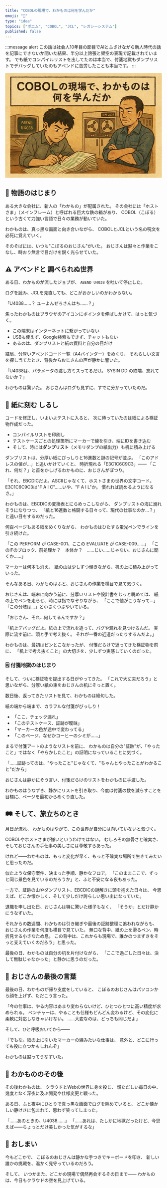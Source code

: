 ```yaml
---
title: "COBOLの現場で、わかものは何を学んだか"
emoji: "🏯"
type: "idea"
topics: ["ポエム", "COBOL", "JCL", "レガシーシステム"]
published: false
---
```



:::message alert
この話は社会人10年目の節目でAIとふざけながら新人時代の話を記事にできないか聞いた結果、半分以上誇張と架空の表現で記載されています。
でも紙でコンパイルリストを出してたのは本当で、付箋地獄もダンプリストでデバッグしていたのもアベンドに苦労したことも本当です。
:::

![アイキャッチ](/images/cobol-article-eyecatch.jpg)

## 🏯 物語のはじまり

ある大きな会社に、新人の「わかもの」が配属された。
その会社には「ホストさま」（メインフレーム）と呼ばれる巨大な鉄の箱があり、
COBOL（こぼる）という古くて力強い言語で日々の業務が動いていた。

わかものは、真っ黒な画面と向き合いながら、
COBOLとJCLという名の呪文を必死に覚えていく。

そのそばには、いつも"こぼるのおじさん"がいた。
おじさんは黙々と作業をこなし、時おり無言で目だけを鋭く光らせていた。

## ⚠️ アベンドと 調べられぬ世界

ある日、わかものが流したジョブが、
`ABEND U4038` を吐いて停止した。

ログを読み、JCLを見直しても、どこがおかしいのかわからない。

「U4038……？ ユーよんぜろさんはち……？」

焦ったわかものはブラウザのアイコンにポインタを伸ばしかけて、はっと気づく。

- この端末はインターネットに繋がっていない
- USBも使えず、Google検索もできず、チャットもない
- あるのは、ダンプリストと紙の資料と自分の目だけ

結局、分厚いアベンドコード一覧（A4バインダー）をめくり、
それらしい文言を探し当てたとき、背後からおじさんの声が静かに響いた。

「U4038は、パラメータの渡し方ミスってるだけ。
SYSIN DD の終端、忘れてないか？」

わかものは驚いた。
おじさんはログも見ずに、すでに分かっていたのだ。

## 📜 紙に刻む しるし

コードを修正し、いよいよテストに入ると、
次に待っていたのは紙による検証物作成だった。

- コンパイルリストを印刷し
- テストケースごとの処理箇所にマーカーで線を引き、端にIDを書き込む
- そして、時には**ダンプリスト**（メモリダンプの紙出力）も机に積み上げる

ダンプリストは、分厚い紙にびっしりと16進数と謎の記号が並ぶ。
「このアドレスの値が…」と追いかけていくと、
時折現れる「E3C1C6C9C3」――
「これ、何だ？」と首をかしげるわかものに、おじさんがぽつり。

「それ、EBCDICだよ。ASCIIじゃなくて、ホストさまの世界の文字コード。
E3C1C6C9C3は"F A I C"……いや、"F A I L"か。
慣れれば読めるようになるさ。」

わかものは、EBCDICの変換表とにらめっこしながら、
ダンプリストの海に溺れそうになりつつ、
「紙と16進数と格闘する日々って、現代の仕事なのか…？」と遠い目をするのだった。

何百ページもある紙をめくりながら、
わかものはひたすら蛍光ペンでラインを引き続けた。

「この PERFORM が CASE-001、ここの EVALUATE が CASE-009……」
「このIFのブロック、前処理か？　本体か？　……じい……じゃない、おじさんに聞くか……」

マーカーは何本も消え、
紙の山は少しずつ傾きながら、机の上に積み上がっていった。

そんなある日、わかものはふと、おじさんの作業を横目で見て気づく。

おじさんは、端末に向かう前に、分厚いリストや設計書をじっと眺めては、
紙の上でペンを走らせ、時には指でなぞりながら、
「ここで値がこうなって…」「この分岐は…」と小さくつぶやいている。

「おじさん、それ…何してるんですか？」

「机上デバッグだよ。紙の上で流れを追って、バグや漏れを見つけるんだ。
実際に流す前に、頭と手で考え抜く。
それが一番の近道だったりするんだよ。」

わかものは、最初はピンとこなかったが、
付箋だらけで返ってきた検証物を前に、
「机上で考え抜くこと」の大切さを、少しずつ実感していくのだった。

### 🗒️ 付箋地獄のはじまり

そして、ついに検証物を提出する日がやってきた。
「これで大丈夫だろう」と思いながら、分厚い紙の束をおじさんの机にそっと置く。

数日後、返ってきたリストを見て、わかものは絶句した。

紙の端から端まで、カラフルな付箋がびっしり！

- 「ここ、チェック漏れ」
- 「このテストケース、証跡が曖昧」
- 「マーカーの色が途中で変わってる」
- 「このページ、なぜかコーヒーのシミが……」

まるで付箋アートのようなリストを前に、
わかものは自分の"証跡"が、「やったこと」ではなく「やらかしたこと」の証明になっていることに気づく。

「……証跡ってのは、"やったこと"じゃなくて、"ちゃんとやったことがわかること"だから」

おじさんは静かにそう言い、付箋だらけのリストをわかものに手渡した。

わかものはうなずき、静かにリストを引き取り、今度は付箋の数を減らすことを目標に、ページを最初からめくり直した。

## 🛤️ そして、旅立ちのとき

月日が流れ、
わかものはやがて、この世界が自分には向いていないと気づく。

COBOLやホストさまが嫌いというわけではない。
むしろその無骨さと確実さ、そしておじさんの手仕事の美しさには尊敬すらあった。

けれど――わかものは、もっと変化が早く、もっと不確実な場所で生きてみたいと思ったのだ。

似たような保守案件、決まった手順、静かなフロア。
「このままここで、ずっと同じ景色を見ているのだろうか」と、ふと不安になる夜もあった。

一方で、証跡の山やダンプリスト、EBCDICの謎解きに頭を抱えた日々は、
今思えば、どこか懐かしく、そして少しだけ誇らしい思い出になっていた。

退職を申し出た日、おじさんは特に驚いた様子もなく、
「そうか」とだけ静かにうなずいた。

それからの数週間、わかものは引き継ぎや最後の証跡整理に追われながらも、
おじさんの作業を何度も横目で見ていた。
無口な背中、紙の上を滑るペン、時折見せる小さなため息。
この背中は、これからも現場で、誰かのつまずきをそっと支えていくのだろう」と思った。

最後の日、わかものは自分の机を片付けながら、
「ここで過ごした日々は、決して無駄じゃなかった」と静かに思うのだった。

## 🧓 おじさんの最後の言葉

最後の日、わかものが帰り支度をしていると、
こぼるのおじさんはパソコンから顔を上げず、ただこう言った。

「今の仕事は、やる内容はあまり変わらないけど、ひとつひとつに高い精度が求められる。
ベンチャーは、やることも仕様もどんどん変わるけど、その変化に柔軟に対応しなきゃいけない。
……大変なのは、どっちも同じだよ」

そして、ひと呼吸おいてから――

「でもな。紙の上に引いたマーカーの線みたいな仕事は、
意外と、どこに行っても役に立つかもしれんぞ」

わかものは黙ってうなずいた。

## 🌃 わかもののその後

その後わかものは、
クラウドとWebの世界に身を投じ、
慌ただしい毎日の中、幾度となく深夜に及ぶ開発や仕様変更と戦った。

ある日、ふと夜中にひとりで真っ黒な画面でログを眺めていると、
どこか懐かしい静けさに包まれて、思わず笑ってしまった。

「……あのときの、U4038……」
「……あれは、たしかに地獄だったけど、今思えば――ちょっとだけ美しかった気がするな」

## 📜 おしまい

今もどこかで、
こぼるのおじさんは静かな手つきでキーボードを叩き、
新しい誰かの挑戦を、温かく見守っているのだろう。

そして、
いつかまた、どこかの現場で偶然再会するその日まで――
わかものは、今日もクラウドの空を見上げている。

